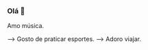 ### Olá 👋

<!--
**Meu nome é Paulo Ribeiro,sou cientista de dados com foco na análise de dados utilizando as liguagens SQL, Python e desenvolvimento de projetos via Power BI.

- 🔭 Estou trabalhando atualmente em um projeto desenvolvendo um modelo de predição em machine learning.
- 🌱 Atualmente estou aprendendo a ferramenta Tablaeu e aprimorando conceitos em SQL.
- 👯 Estou procurando colaborar em projetos inovadores e proativos.
- 💬 Pergunte-me sobre meus projetos, estou à disposição.
- 📫 Como entrar em contato comigo: Paulo.enrique.ribeiro@gmail.com


- ⚡ Curiosidade:: ...

--> Amo música.
--> Gosto de praticar esportes.
--> Adoro viajar.
